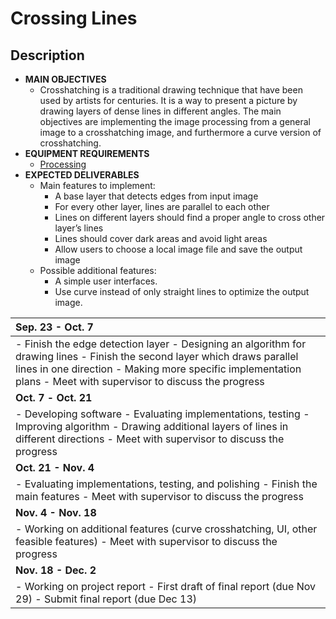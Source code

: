 # Crossing Lines

## Description

- **MAIN OBJECTIVES**
  - Crosshatching is a traditional drawing technique that have been used by
    artists for centuries. It is a way to present a picture by drawing layers of
    dense lines in different angles. The main objectives are implementing the image processing from a general image to a crosshatching image, and furthermore a curve version of crosshatching.
- **EQUIPMENT REQUIREMENTS**
  - [Processing](https://processing.org/)
- **EXPECTED DELIVERABLES**
  - Main features to implement:
    - A base layer that detects edges from input image
    - For every other layer, lines are parallel to each other
    - Lines on different layers should find a proper angle to cross other layer’s lines
    - Lines should cover dark areas and avoid light areas
    - Allow users to choose a local image file and save the output image
  - Possible additional features:
    -	A simple user interfaces.
    -	Use curve instead of only straight lines to optimize the output image.

| **Sep. 23   -   Oct.   7**                                   |
| :----------------------------------------------------------- |
| -  Finish the edge detection layer                                                                                       -  Designing an algorithm for drawing lines                                                                               -  Finish the second layer which draws parallel lines in one   direction                      -  Making more specific implementation   plans                                                             -  Meet with   supervisor to discuss the progress |
| **Oct.** **7**     **-   Oct. 21**                           |
| -  Developing software                                                                                                        -  Evaluating   implementations, testing                                                                          -  Improving algorithm                                                                                                         -  Drawing additional   layers of lines in different directions                                         -  Meet with supervisor to discuss the progress |
| **Oct. 21   -   Nov. 4**                                     |
| -  Evaluating implementations, testing,   and polishing                                                 -  Finish the main features                                                                                                 -  Meet with supervisor to discuss the progress |
| **Nov. 4   -   Nov. 18**                                     |
| -  Working on additional features (curve crosshatching, UI, other feasible features)                                                                                                                               - Meet with supervisor to discuss the progress |
| **Nov. 18   -     Dec. 2**                                   |
| -  Working on project report                                                                                               -  First draft of final report   (due Nov 29)                                                                              -  Submit final report (due Dec 13) |



